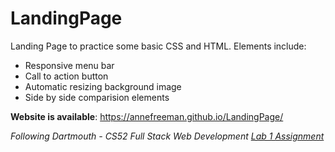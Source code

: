 # LandingPage
Landing Page to practice some basic CSS and HTML. Elements include:
* Responsive menu bar
* Call to action button
* Automatic resizing background image
* Side by side comparision elements

**Website is available**: https://annefreeman.github.io/LandingPage/

*Following Dartmouth - CS52 Full Stack Web Development [Lab 1 Assignment](http://cs52.me/assignments/lab/landing-page/)*
